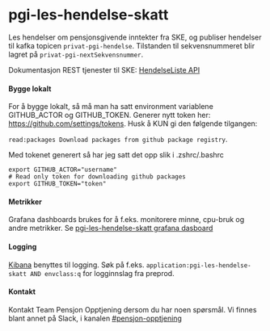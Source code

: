 # pgi-les-hendelse-skatt
Les hendelser om pensjonsgivende inntekter fra SKE, og publiser hendelser til kafka topicen ```privat-pgi-hendelse```.
Tilstanden til sekvensnummeret blir lagret på ```privat-pgi-nextSekvensnummer```.

Dokumentasjon REST tjenester til SKE: [HendelseListe API](https://skatteetaten.github.io/datasamarbeid-api-dokumentasjon/reference_feed.html)



#### Bygge lokalt
For å bygge lokalt, så må man ha satt environment variablene GITHUB_ACTOR og GITHUB_TOKEN.
Generer nytt token her: https://github.com/settings/tokens. Husk å KUN gi den følgende tilgangen:

```read:packages Download packages from github package registry```.

Med tokenet generert så har jeg satt det opp slik i .zshrc/.bashrc
```
export GITHUB_ACTOR="username"
# Read only token for downloading github packages
export GITHUB_TOKEN="token"
```

#### Metrikker
Grafana dashboards brukes for å f.eks. monitorere minne, cpu-bruk og andre metrikker.
Se [pgi-les-hendelse-skatt grafana dasboard](https://grafana.adeo.no/d/qdcTS8JGz/pgi-les-hendelse-skatt)

#### Logging
[Kibana](https://logs.adeo.no/app/kibana) benyttes til logging. Søk på f.eks. ```application:pgi-les-hendelse-skatt AND envclass:q``` for logginnslag fra preprod.

#### Kontakt
Kontakt Team Pensjon Opptjening dersom du har noen spørsmål. Vi finnes blant annet på Slack, i kanalen [#pensjon-opptjening](https://nav-it.slack.com/archives/C01JWB604DP)
